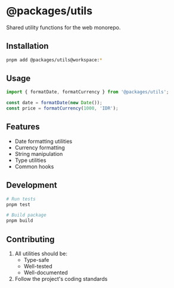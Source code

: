 # @packages/utils

Shared utility functions for the web monorepo.

## Installation

```bash
pnpm add @packages/utils@workspace:*
```

## Usage

```typescript
import { formatDate, formatCurrency } from '@packages/utils';

const date = formatDate(new Date());
const price = formatCurrency(1000, 'IDR');
```

## Features

- Date formatting utilities
- Currency formatting
- String manipulation
- Type utilities
- Common hooks

## Development

```bash
# Run tests
pnpm test

# Build package
pnpm build
```

## Contributing

1. All utilities should be:
   - Type-safe
   - Well-tested
   - Well-documented
2. Follow the project's coding standards 